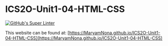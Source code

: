 # ICS2O-Unit1-04-HTML-CSS

[![GitHub's Super Linter](https://github.com/MaryamNona/ICS2O-Unit1-04-HTML-CSS/workflows/GitHub's%20Super%20Linter/badge.svg)](https://github.com/MaryamNona/ICS2O-Unit1-04-HTML-CSS/actions)

This website can be found at: [https://MaryamNona.github.io/ICS2O-Unit1-04-HTML-CSS](https://MaryamNona.github.io/ICS2O-Unit1-04-HTML-CSS)